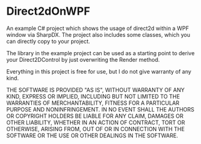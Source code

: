 Direct2dOnWPF
=============

An example C# project which shows the usage of direct2d within a WPF window via SharpDX. The project also includes some classes, which you can directly copy to your project. 

The library in the example project can be used as a starting point to derive your Direct2DControl by just overwriting the Render method. 

Everything in this project is free for use, but I do not give warranty of any kind.




THE SOFTWARE IS PROVIDED "AS IS", WITHOUT WARRANTY OF ANY KIND, EXPRESS OR
IMPLIED, INCLUDING BUT NOT LIMITED TO THE WARRANTIES OF MERCHANTABILITY,
FITNESS FOR A PARTICULAR PURPOSE AND NONINFRINGEMENT. IN NO EVENT SHALL THE
AUTHORS OR COPYRIGHT HOLDERS BE LIABLE FOR ANY CLAIM, DAMAGES OR OTHER
LIABILITY, WHETHER IN AN ACTION OF CONTRACT, TORT OR OTHERWISE, ARISING FROM,
OUT OF OR IN CONNECTION WITH THE SOFTWARE OR THE USE OR OTHER DEALINGS IN
THE SOFTWARE.
